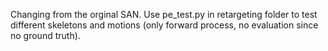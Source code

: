 Changing from the orginal SAN.
Use pe_test.py in retargeting folder to test different skeletons and motions (only forward process, no evaluation since no ground truth).

